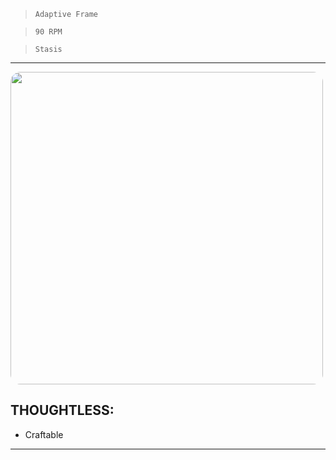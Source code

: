 > `Adaptive Frame`

> `90 RPM`

> `Stasis`

---

<img src="https://bungie.net/common/destiny2_content/screenshots/4067556514.jpg" width="500px" style="border-radius: 16px">

## THOUGHTLESS:

-   Craftable

---
